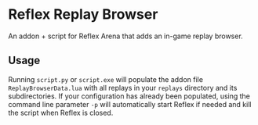 # Reflex Replay Browser

An addon + script for Reflex Arena that adds an in-game replay browser.

## Usage

Running `script.py` or `script.exe` will populate the addon file `ReplayBrowserData.lua` with all replays in your `replays` directory and its subdirectories. If your configuration has already been populated, using the command line parameter `-p` will automatically start Reflex if needed and kill the script when Reflex is closed.

